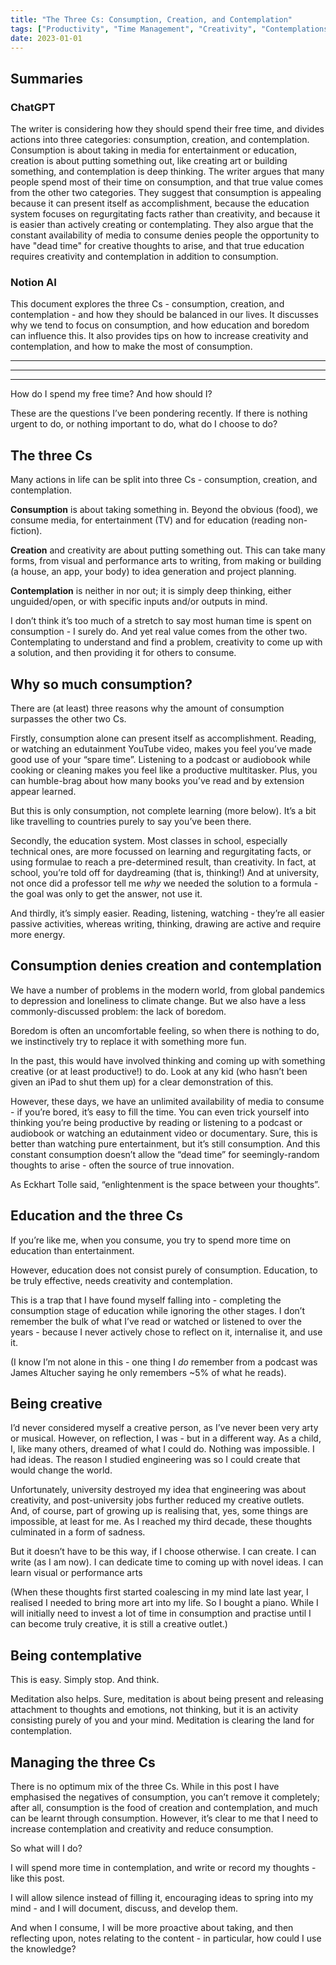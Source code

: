 ```yaml
---
title: "The Three Cs: Consumption, Creation, and Contemplation"
tags: ["Productivity", "Time Management", "Creativity", "Contemplations", "Education", "Learning"]
date: 2023-01-01
---
```


## Summaries

### ChatGPT

The writer is considering how they should spend their free time, and divides actions into three categories: consumption, creation, and contemplation. Consumption is about taking in media for entertainment or education, creation is about putting something out, like creating art or building something, and contemplation is deep thinking. The writer argues that many people spend most of their time on consumption, and that true value comes from the other two categories. They suggest that consumption is appealing because it can present itself as accomplishment, because the education system focuses on regurgitating facts rather than creativity, and because it is easier than actively creating or contemplating. They also argue that the constant availability of media to consume denies people the opportunity to have "dead time" for creative thoughts to arise, and that true education requires creativity and contemplation in addition to consumption.

### Notion AI

This document explores the three Cs - consumption, creation, and contemplation - and how they should be balanced in our lives. It discusses why we tend to focus on consumption, and how education and boredom can influence this. It also provides tips on how to increase creativity and contemplation, and how to make the most of consumption.

---
---
---

How do I spend my free time? And how should I?

These are the questions I’ve been pondering recently. If there is nothing urgent to do, or nothing important to do, what do I choose to do?

## The three Cs

Many actions in life can be split into three Cs - consumption, creation, and contemplation.

**Consumption** is about taking something in. Beyond the obvious (food), we consume media, for entertainment (TV) and for education (reading non-fiction).

**Creation** and creativity are about putting something out. This can take many forms, from visual and performance arts to writing, from making or building (a house, an app, your body) to idea generation and project planning.

**Contemplation** is neither in nor out; it is simply deep thinking, either unguided/open, or with specific inputs and/or outputs in mind.

I don’t think it’s too much of a stretch to say most human time is spent on consumption - I surely do. And yet real value comes from the other two. Contemplating to understand and find a problem,  creativity to come up with a solution, and then providing it for others to consume.

## Why so much consumption?

There are (at least) three reasons why the amount of consumption surpasses the other two Cs.

Firstly, consumption alone can present itself as accomplishment. Reading, or watching an edutainment YouTube video, makes you feel you’ve made good use of your “spare time”. Listening to a podcast or audiobook while cooking or cleaning makes you feel like a productive multitasker. Plus, you can humble-brag about how many books you’ve read and by extension appear learned.

But this is only consumption, not complete learning (more below). It’s a bit like travelling to countries purely to say you’ve been there.

Secondly, the education system. Most classes in school, especially technical ones, are more focussed on learning and regurgitating facts, or using formulae to reach a pre-determined result, than creativity. In fact, at school, you’re told off for daydreaming (that is, thinking!) And at university, not once did a professor tell me *why* we needed the solution to a formula - the goal was only to get the answer, not use it.

And thirdly, it’s simply easier. Reading, listening, watching - they’re all easier passive activities, whereas writing, thinking, drawing are active and require more energy.

## Consumption denies creation and contemplation

We have a number of problems in the modern world, from global pandemics to depression and loneliness to climate change. But we also have a less commonly-discussed problem: the lack of boredom.

Boredom is often an uncomfortable feeling, so when there is nothing to do, we instinctively try to replace it with something more fun.

In the past, this would have involved thinking and coming up with something creative (or at least productive!) to do. Look at any kid (who hasn’t been given an iPad to shut them up) for a clear demonstration of this.

However, these days, we have an unlimited availability of media to consume - if you’re bored, it’s easy to fill the time. You can even trick yourself into thinking you’re being productive by reading or listening to a podcast or audiobook or watching an edutainment video or documentary. Sure, this is better than watching pure entertainment, but it’s still consumption. And this constant consumption doesn’t allow the “dead time” for seemingly-random thoughts to arise - often the source of true innovation.

As Eckhart Tolle said, “enlightenment is the space between your thoughts”.

## Education and the three Cs

If you’re like me, when you consume, you try to spend more time on education than entertainment.

However, education does not consist purely of consumption. Education, to be truly effective, needs creativity and contemplation.

This is a trap that I have found myself falling into - completing the consumption stage of education while ignoring the other stages. I don’t remember the bulk of what I’ve read or watched or listened to over the years - because I never actively chose to reflect on it, internalise it, and use it.

(I know I’m not alone in this - one thing I *do* remember from a podcast was James Altucher saying he only remembers ~5% of what he reads).

## Being creative

I’d never considered myself a creative person, as I’ve never been very arty or musical. However, on reflection, I was - but in a different way. As a child, I, like many others, dreamed of what I could do. Nothing was impossible. I had ideas. The reason I studied engineering was so I could create that would change the world.

Unfortunately, university destroyed my idea that engineering was about creativity, and post-university jobs further reduced my creative outlets. And, of course, part of growing up is realising that, yes, some things are impossible, at least for me. As I reached my third decade, these thoughts culminated in a form of sadness.

But it doesn’t have to be this way, if I choose otherwise. I can create. I can write (as I am now). I can dedicate time to coming up with novel ideas. I can learn visual or performance arts

(When these thoughts first started coalescing in my mind late last year, I realised I needed to bring more art into my life. So I bought a piano. While I will initially need to invest a lot of time in consumption and practise until I can become truly creative, it is still a creative outlet.)

## Being contemplative

This is easy. Simply stop. And think.

Meditation also helps. Sure, meditation is about being present and releasing attachment to thoughts and emotions, not thinking, but it is an activity consisting purely of you and your mind. Meditation is clearing the land for contemplation.

## Managing the three Cs

There is no optimum mix of the three Cs. While in this post I have emphasised the negatives of consumption, you can’t remove it completely; after all, consumption is the food of creation and contemplation, and much can be learnt through consumption. However, it’s clear to me that I need to increase contemplation and creativity and reduce consumption.

So what will I do?

I will spend more time in contemplation, and write or record my thoughts - like this post.

I will allow silence instead of filling it, encouraging ideas to spring into my mind - and I will document, discuss, and develop them.

And when I consume, I will be more proactive about taking, and then reflecting upon, notes relating to the content - in particular, how could I use the knowledge?